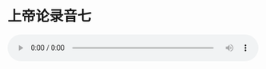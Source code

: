 # 上帝论录音七

<audio style="width: 100%;" preload="false" controls controlslist="nodownload"><source src="//cdn.wechat.edu.pl/audio/mp3/old/27380.mp3" type="audio/mpeg">Your browser does not support the audio element.</audio>


